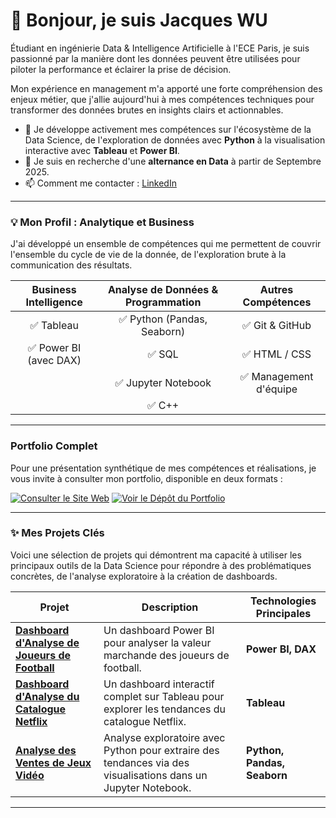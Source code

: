 # 👋 Bonjour, je suis Jacques WU

Étudiant en ingénierie Data & Intelligence Artificielle à l'ECE Paris, je suis passionné par la manière dont les données peuvent être utilisées pour piloter la performance et éclairer la prise de décision.

Mon expérience en management m'a apporté une forte compréhension des enjeux métier, que j'allie aujourd'hui à mes compétences techniques pour transformer des données brutes en insights clairs et actionnables.

- 🔭 Je développe activement mes compétences sur l'écosystème de la Data Science, de l'exploration de données avec **Python** à la visualisation interactive avec **Tableau** et **Power BI**.
- 🌱 Je suis en recherche d'une **alternance en Data** à partir de Septembre 2025.
- 📫 Comment me contacter : [LinkedIn](https://www.linkedin.com/in/wu-jacques)

---

### 💡 Mon Profil : Analytique et Business

J'ai développé un ensemble de compétences qui me permettent de couvrir l'ensemble du cycle de vie de la donnée, de l'exploration brute à la communication des résultats.

| **Business Intelligence** | **Analyse de Données & Programmation** | **Autres Compétences** |
|:-------------------------:|:--------------------------------------:|:----------------------:|
| ✅ Tableau                | ✅ Python (Pandas, Seaborn)            | ✅ Git & GitHub        |
| ✅ Power BI (avec DAX)    | ✅ SQL                                 | ✅ HTML / CSS          |
|                           | ✅ Jupyter Notebook                    | ✅ Management d'équipe |
|                           | ✅ C++                                 |                        |

---

###  Portfolio Complet

Pour une présentation synthétique de mes compétences et réalisations, je vous invite à consulter mon portfolio, disponible en deux formats :

[![Consulter le Site Web](https://img.shields.io/badge/Site_Web_Interactif-E85D04?style=for-the-badge&logo=About.me&logoColor=white)](https://j-wu1.github.io)
[![Voir le Dépôt du Portfolio](https://img.shields.io/badge/Dépôt_GitHub-000000?style=for-the-badge&logo=GitHub&logoColor=white)](https://github.com/J-WU1/Portfolio/tree/main)

---

### ✨ Mes Projets Clés

Voici une sélection de projets qui démontrent ma capacité à utiliser les principaux outils de la Data Science pour répondre à des problématiques concrètes, de l'analyse exploratoire à la création de dashboards.

| Projet                                             | Description                                                                                             | Technologies Principales |
|----------------------------------------------------|---------------------------------------------------------------------------------------------------------|--------------------------|
| **[Dashboard d'Analyse de Joueurs de Football][1]**| Un dashboard Power BI pour analyser la valeur marchande des joueurs de football.                        | **Power BI, DAX**        |
| **[Dashboard d'Analyse du Catalogue Netflix][2]**  | Un dashboard interactif complet sur Tableau pour explorer les tendances du catalogue Netflix.           | **Tableau**              |
| **[Analyse des Ventes de Jeux Vidéo][3]**          | Analyse exploratoire avec Python pour extraire des tendances via des visualisations dans un Jupyter Notebook. | **Python, Pandas, Seaborn**|

[1]: https://github.com/J-WU1/Analyse-Football-PowerBI
[2]: https://github.com/J-WU1/Analyse_Netflix_Tableau
[3]: https://github.com/J-WU1/Analyse_Ventes_JeuxVideo_Python

---
